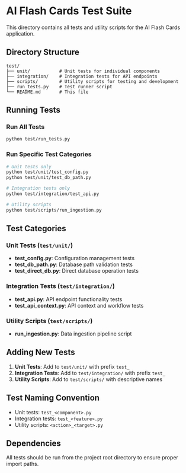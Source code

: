 # AI Flash Cards Test Suite

This directory contains all tests and utility scripts for the AI Flash Cards application.

## Directory Structure

```
test/
├── unit/           # Unit tests for individual components
├── integration/    # Integration tests for API endpoints
├── scripts/        # Utility scripts for testing and development
├── run_tests.py    # Test runner script
└── README.md       # This file
```

## Running Tests

### Run All Tests
```bash
python test/run_tests.py
```

### Run Specific Test Categories
```bash
# Unit tests only
python test/unit/test_config.py
python test/unit/test_db_path.py

# Integration tests only
python test/integration/test_api.py

# Utility scripts
python test/scripts/run_ingestion.py
```

## Test Categories

### Unit Tests (`test/unit/`)
- **test_config.py**: Configuration management tests
- **test_db_path.py**: Database path validation tests
- **test_direct_db.py**: Direct database operation tests

### Integration Tests (`test/integration/`)
- **test_api.py**: API endpoint functionality tests
- **test_api_context.py**: API context and workflow tests

### Utility Scripts (`test/scripts/`)
- **run_ingestion.py**: Data ingestion pipeline script

## Adding New Tests

1. **Unit Tests**: Add to `test/unit/` with prefix `test_`
2. **Integration Tests**: Add to `test/integration/` with prefix `test_`
3. **Utility Scripts**: Add to `test/scripts/` with descriptive names

## Test Naming Convention

- Unit tests: `test_<component>.py`
- Integration tests: `test_<feature>.py`
- Utility scripts: `<action>_<target>.py`

## Dependencies

All tests should be run from the project root directory to ensure proper import paths.

